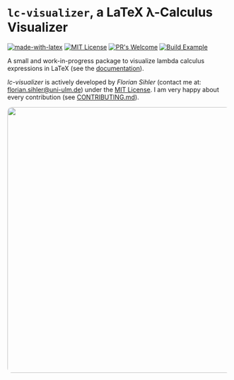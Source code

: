 # `lc-visualizer`, a LaTeX λ-Calculus Visualizer

[![made-with-latex](https://img.shields.io/badge/Made%20with-LaTeX-1f425f.svg)](https://www.latex-project.org/) [![MIT License](https://img.shields.io/badge/License-MIT-yellow.svg)](https://opensource.org/licenses/MIT) [![PR's Welcome](https://img.shields.io/badge/PRs-welcome-brightgreen.svg?style=flat)](http://makeapullrequest.com) [![Build Example](https://github.com/EagleoutIce/latex-lambda-calculus-visualizer/actions/workflows/compile-examples.yaml/badge.svg)](https://github.com/EagleoutIce/latex-lambda-calculus-visualizer/actions/workflows/compile-examples.yaml)

A small and work-in-progress package to visualize lambda calculus expressions in LaTeX (see the [documentation](https://media.githubusercontent.com/media/EagleoutIce/latex-lambda-calculus-visualizer/gh-pages/build/visualizer-doc.pdf)).

*lc-visualizer* is actively developed by *Florian Sihler* (contact me at: <florian.sihler@uni-ulm.de>) under the [MIT License](LICENSE). I am very happy about every contribution (see [CONTRIBUTING.md](CONTRIBUTING.md)).

[<img style="border-radius:8pt" src="https://github.com/EagleoutIce/latex-lambda-calculus-visualizer/blob/gh-pages/example-1.png?raw=true" width="600" />](https://media.githubusercontent.com/media/EagleoutIce/latex-lambda-calculus-visualizer/gh-pages/build/example.pdf)
